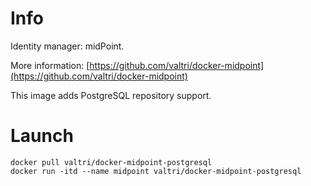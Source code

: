 # Info

Identity manager: midPoint.

More information: [https://github.com/valtri/docker-midpoint](https://github.com/valtri/docker-midpoint)

This image adds PostgreSQL repository support.

# Launch

    docker pull valtri/docker-midpoint-postgresql
    docker run -itd --name midpoint valtri/docker-midpoint-postgresql
